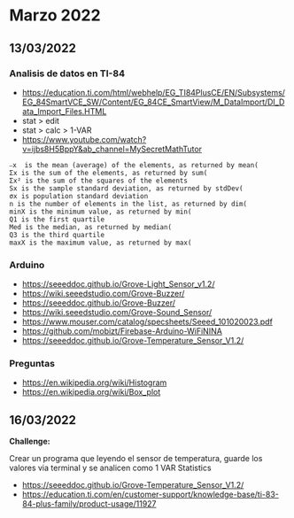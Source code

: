 # Marzo 2022

## 13/03/2022

### Analisis de datos en TI-84

- https://education.ti.com/html/webhelp/EG_TI84PlusCE/EN/Subsystems/EG_84SmartVCE_SW/Content/EG_84CE_SmartView/M_DataImport/DI_Data_Import_Files.HTML
- stat > edit
- stat > calc > 1-VAR
- https://www.youtube.com/watch?v=ijbs8H5BppY&ab_channel=MySecretMathTutor

```
⎯x  is the mean (average) of the elements, as returned by mean(
Σx is the sum of the elements, as returned by sum(
Σx² is the sum of the squares of the elements
Sx is the sample standard deviation, as returned by stdDev(
σx is population standard deviation
n is the number of elements in the list, as returned by dim(
minX is the minimum value, as returned by min(
Q1 is the first quartile
Med is the median, as returned by median(
Q3 is the third quartile
maxX is the maximum value, as returned by max(
```

### Arduino

- https://seeeddoc.github.io/Grove-Light_Sensor_v1.2/
- https://wiki.seeedstudio.com/Grove-Buzzer/
- https://seeeddoc.github.io/Grove-Buzzer/
- https://wiki.seeedstudio.com/Grove-Sound_Sensor/
- https://www.mouser.com/catalog/specsheets/Seeed_101020023.pdf
- https://github.com/mobizt/Firebase-Arduino-WiFiNINA
- https://seeeddoc.github.io/Grove-Temperature_Sensor_V1.2/

### Preguntas

- https://en.wikipedia.org/wiki/Histogram
- https://en.wikipedia.org/wiki/Box_plot

## 16/03/2022

**Challenge:**

Crear un programa que leyendo el sensor de temperatura, guarde los valores
via terminal y se analicen como 1 VAR Statistics

- https://seeeddoc.github.io/Grove-Temperature_Sensor_V1.2/
- https://education.ti.com/en/customer-support/knowledge-base/ti-83-84-plus-family/product-usage/11927
